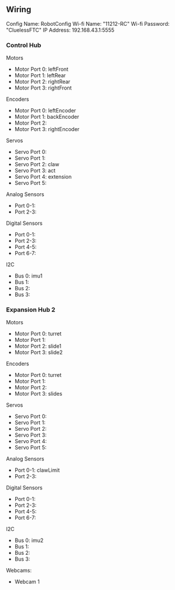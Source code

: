 ## Wiring

Config Name: RobotConfig
Wi-fi Name: "11212-RC"
Wi-fi Password: "CluelessFTC"
IP Address: 192.168.43.1:5555

### Control Hub

Motors 
- Motor Port 0: leftFront
- Motor Port 1: leftRear
- Motor Port 2: rightRear
- Motor Port 3: rightFront

Encoders
- Motor Port 0: leftEncoder
- Motor Port 1: backEncoder
- Motor Port 2: 
- Motor Port 3: rightEncoder

Servos
- Servo Port 0: 
- Servo Port 1: 
- Servo Port 2: claw
- Servo Port 3: act
- Servo Port 4: extension
- Servo Port 5:

Analog Sensors
- Port 0-1:
- Port 2-3:

Digital Sensors
- Port 0-1: 
- Port 2-3: 
- Port 4-5:
- Port 6-7:

I2C
- Bus 0: imu1
- Bus 1:
- Bus 2:
- Bus 3:

### Expansion Hub 2

Motors
- Motor Port 0: turret
- Motor Port 1: 
- Motor Port 2: slide1
- Motor Port 3: slide2

Encoders
- Motor Port 0: turret
- Motor Port 1: 
- Motor Port 2: 
- Motor Port 3: slides

Servos
- Servo Port 0: 
- Servo Port 1: 
- Servo Port 2: 
- Servo Port 3: 
- Servo Port 4:
- Servo Port 5:
 
Analog Sensors
- Port 0-1: clawLimit
- Port 2-3: 

Digital Sensors
- Port 0-1:
- Port 2-3:
- Port 4-5:
- Port 6-7:

I2C
- Bus 0: imu2
- Bus 1:
- Bus 2:
- Bus 3:

Webcams: 
- Webcam 1
